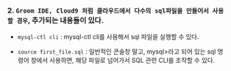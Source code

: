 ### 2. `Groom IDE, Cloud9 처럼 클라우드에서 다수의 sql파일을 만들어서 사용할 경우`, 추가되는 내용들이 있다.

- `mysql-ctl cli` : mysql-ctl cli를 사용해서 sql 파일을 실행할 수 있다.

- `source first_file.sql` : 일반적인 콘솔창 말고, mysql>라고 되어 있는 sql 명령어 창에서 사용하면, 해당 파일로 넘어가서 SQL 관련 CLI를 조작할 수 있다.
